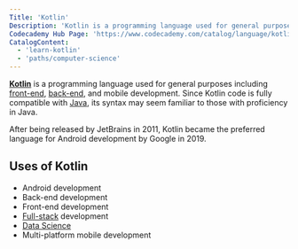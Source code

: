 ```yaml
---
Title: 'Kotlin'
Description: 'Kotlin is a programming language used for general purposes including front-end, back-end, and mobile development.'
Codecademy Hub Page: 'https://www.codecademy.com/catalog/language/kotlin'
CatalogContent:
  - 'learn-kotlin'
  - 'paths/computer-science'
---
```


[**Kotlin**](https://www.codecademy.com/catalog/language/kotlin) is a programming language used for general purposes including [front-end](https://www.codecademy.com/resources/docs/general/front-end), [back-end](https://www.codecademy.com/resources/docs/general/back-end), and mobile development. Since Kotlin code is fully compatible with [Java](https://www.codecademy.com/resources/docs/java), its syntax may seem familiar to those with proficiency in Java.

After being released by JetBrains in 2011, Kotlin became the preferred language for Android development by Google in 2019.

## Uses of Kotlin

- Android development
- Back-end development
- Front-end development
- [Full-stack](https://www.codecademy.com/resources/docs/general/full-stack) development
- [Data Science](https://www.codecademy.com/resources/docs/general/data-science)
- Multi-platform mobile development
